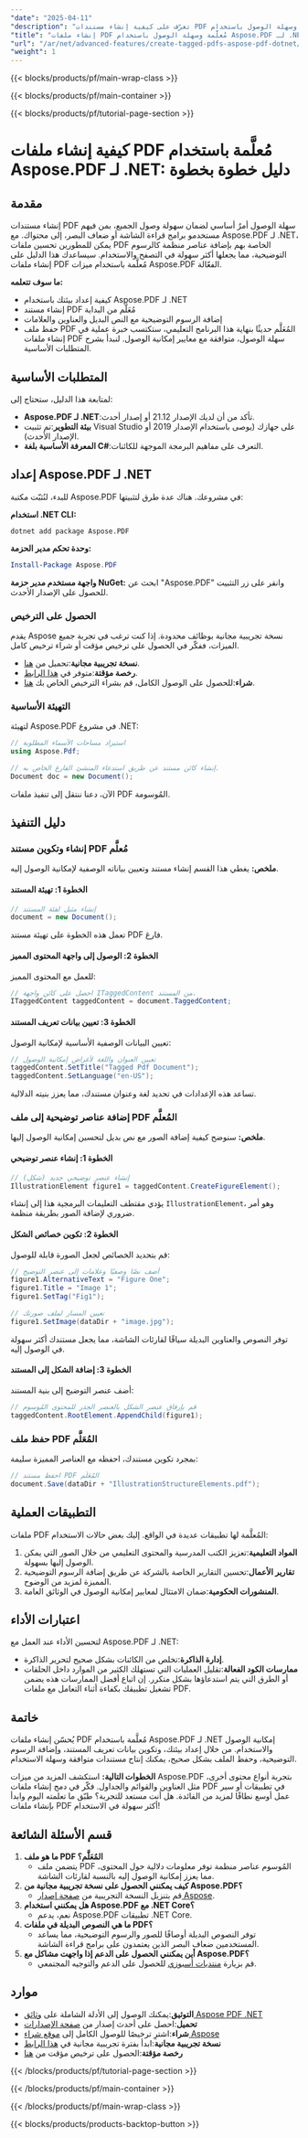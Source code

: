 ```yaml
---
"date": "2025-04-11"
"description": "تعرّف على كيفية إنشاء مستندات PDF مُعلّمة وسهلة الوصول باستخدام Aspose.PDF لـ .NET. يغطي هذا الدليل الإعداد، وإضافة الرسوم التوضيحية، وحفظ المستند."
"title": "إنشاء ملفات PDF مُعلَّمة وسهلة الوصول باستخدام Aspose.PDF لـ .NET - دليل خطوة بخطوة"
"url": "/ar/net/advanced-features/create-tagged-pdfs-aspose-pdf-dotnet/"
"weight": 1
---
```


{{< blocks/products/pf/main-wrap-class >}}

{{< blocks/products/pf/main-container >}}

{{< blocks/products/pf/tutorial-page-section >}}


# كيفية إنشاء ملفات PDF مُعلَّمة باستخدام Aspose.PDF لـ .NET: دليل خطوة بخطوة

## مقدمة

إنشاء مستندات PDF سهلة الوصول أمرٌ أساسي لضمان سهولة وصول الجميع، بمن فيهم مستخدمو برامج قراءة الشاشة أو ضعاف البصر، إلى محتواك. مع Aspose.PDF لـ .NET، يمكن للمطورين تحسين ملفات PDF الخاصة بهم بإضافة عناصر منظمة كالرسوم التوضيحية، مما يجعلها أكثر سهولة في التصفح والاستخدام. سيساعدك هذا الدليل على إنشاء ملفات PDF مُعلَّمة باستخدام ميزات Aspose.PDF الفعّالة.

**ما سوف تتعلمه:**
- كيفية إعداد بيئتك باستخدام Aspose.PDF لـ .NET
- إنشاء مستند PDF مُعَلَّم من البداية
- إضافة الرسوم التوضيحية مع النص البديل والعناوين والعلامات
- حفظ ملف PDF المُعَلَّم حديثًا
بنهاية هذا البرنامج التعليمي، ستكتسب خبرة عملية في إنشاء ملفات PDF سهلة الوصول، متوافقة مع معايير إمكانية الوصول. لنبدأ بشرح المتطلبات الأساسية.

## المتطلبات الأساسية
لمتابعة هذا الدليل، ستحتاج إلى:
- **Aspose.PDF لـ .NET**:تأكد من أن لديك الإصدار 21.12 أو إصدار أحدث.
- **بيئة التطوير**:تم تثبيت Visual Studio على جهازك (يوصى باستخدام الإصدار 2019 أو الإصدار الأحدث).
- **المعرفة الأساسية بلغة C#**:التعرف على مفاهيم البرمجة الموجهة للكائنات.

## إعداد Aspose.PDF لـ .NET
للبدء، لنُثبّت مكتبة Aspose.PDF في مشروعك. هناك عدة طرق لتثبيتها:

**استخدام .NET CLI:**

```shell
dotnet add package Aspose.PDF
```

**وحدة تحكم مدير الحزمة:**

```powershell
Install-Package Aspose.PDF
```

**واجهة مستخدم مدير حزمة NuGet:**
ابحث عن "Aspose.PDF" وانقر على زر التثبيت للحصول على الإصدار الأحدث.

### الحصول على الترخيص
يقدم Aspose نسخة تجريبية مجانية بوظائف محدودة. إذا كنت ترغب في تجربة جميع الميزات، ففكّر في الحصول على ترخيص مؤقت أو شراء ترخيص كامل.
- **نسخة تجريبية مجانية**:تحميل من [هنا](https://releases.aspose.com/pdf/net/).
- **رخصة مؤقتة**:متوفر في [هذا الرابط](https://purchase.aspose.com/temporary-license/).
- **شراء**:للحصول على الوصول الكامل، قم بشراء الترخيص الخاص بك [هنا](https://purchase.aspose.com/buy).

### التهيئة الأساسية
لتهيئة Aspose.PDF في مشروع .NET:

```csharp
// استيراد مساحات الأسماء المطلوبة
using Aspose.Pdf;

// إنشاء كائن مستند عن طريق استدعاء المنشئ الفارغ الخاص به.
Document doc = new Document();
```

الآن، دعنا ننتقل إلى تنفيذ ملفات PDF المُوسومة.

## دليل التنفيذ
### إنشاء وتكوين مستند PDF مُعلَّم
**ملخص:** يغطي هذا القسم إنشاء مستند وتعيين بياناته الوصفية لإمكانية الوصول إليه.

#### الخطوة 1: تهيئة المستند

```csharp
// إنشاء مثيل لفئة المستند
document = new Document();
```
تعمل هذه الخطوة على تهيئة مستند PDF فارغ.

#### الخطوة 2: الوصول إلى واجهة المحتوى المميز
للعمل مع المحتوى المميز:

```csharp
// احصل على كائن واجهة ITaggedContent من المستند.
ITaggedContent taggedContent = document.TaggedContent;
```

#### الخطوة 3: تعيين بيانات تعريف المستند
تعيين البيانات الوصفية الأساسية لإمكانية الوصول:

```csharp
// تعيين العنوان واللغة لأغراض إمكانية الوصول
taggedContent.SetTitle("Tagged Pdf Document");
taggedContent.SetLanguage("en-US");
```
تساعد هذه الإعدادات في تحديد لغة وعنوان مستندك، مما يعزز بنيته الدلالية.

### إضافة عناصر توضيحية إلى ملف PDF المُعلَّم
**ملخص:** سنوضح كيفية إضافة الصور مع نص بديل لتحسين إمكانية الوصول إليها.

#### الخطوة 1: إنشاء عنصر توضيحي

```csharp
// إنشاء عنصر توضيحي جديد (شكل)
IllustrationElement figure1 = taggedContent.CreateFigureElement();
```
يؤدي مقتطف التعليمات البرمجية هذا إلى إنشاء `IllustrationElement`، وهو أمر ضروري لإضافة الصور بطريقة منظمة.

#### الخطوة 2: تكوين خصائص الشكل
قم بتحديد الخصائص لجعل الصورة قابلة للوصول:

```csharp
// أضف نصًا وصفيًا وعلامات إلى عنصر التوضيح
figure1.AlternativeText = "Figure One";
figure1.Title = "Image 1";
figure1.SetTag("Fig1");

// تعيين المسار لملف صورتك
figure1.SetImage(dataDir + "image.jpg");
```
توفر النصوص والعناوين البديلة سياقًا لقارئات الشاشة، مما يجعل مستندك أكثر سهولة في الوصول إليه.

#### الخطوة 3: إضافة الشكل إلى المستند
أضف عنصر التوضيح إلى بنية المستند:

```csharp
// قم بإرفاق عنصر الشكل بالعنصر الجذر للمحتوى المُوسوم
taggedContent.RootElement.AppendChild(figure1);
```

### حفظ ملف PDF المُعَلَّم
بمجرد تكوين مستندك، احفظه مع العناصر المميزة سليمة:

```csharp
// احفظ مستند PDF المُعَلَّم
document.Save(dataDir + "IllustrationStructureElements.pdf");
```

## التطبيقات العملية
ملفات PDF المُعلَّمة لها تطبيقات عديدة في الواقع. إليك بعض حالات الاستخدام:
1. **المواد التعليمية**:تعزيز الكتب المدرسية والمحتوى التعليمي من خلال الصور التي يمكن الوصول إليها بسهولة.
2. **تقارير الأعمال**:تحسين التقارير الخاصة بالشركة عن طريق إضافة الرسوم التوضيحية المميزة لمزيد من الوضوح.
3. **المنشورات الحكومية**:ضمان الامتثال لمعايير إمكانية الوصول في الوثائق العامة.

## اعتبارات الأداء
لتحسين الأداء عند العمل مع Aspose.PDF لـ .NET:
- **إدارة الذاكرة**:تخلص من الكائنات بشكل صحيح لتحرير الذاكرة.
- **ممارسات الكود الفعالة**:تقليل العمليات التي تستهلك الكثير من الموارد داخل الحلقات أو الطرق التي يتم استدعاؤها بشكل متكرر.
إن اتباع أفضل الممارسات هذه يضمن تشغيل تطبيقك بكفاءة أثناء التعامل مع ملفات PDF.

## خاتمة
يُحسّن إنشاء ملفات PDF مُعلَّمة باستخدام Aspose.PDF لـ .NET إمكانية الوصول والاستخدام. من خلال إعداد بيئتك، وتكوين بيانات تعريف المستند، وإضافة الرسوم التوضيحية، وحفظ الملف بشكل صحيح، يمكنك إنتاج مستندات متوافقة وسهلة الاستخدام.

**الخطوات التالية:**
استكشف المزيد من ميزات Aspose.PDF بتجربة أنواع محتوى أخرى، مثل العناوين والقوائم والجداول. فكّر في دمج إنشاء ملفات PDF في تطبيقات أو سير عمل أوسع نطاقًا لمزيد من الفائدة.
هل أنت مستعد للتجربة؟ طبّق ما تعلمته اليوم وابدأ بإنشاء ملفات PDF أكثر سهولة في الاستخدام!

## قسم الأسئلة الشائعة
1. **ما هو ملف PDF المُعَلَّم؟**
   - يتضمن ملف PDF المُوسوم عناصر منظمة توفر معلومات دلالية حول المحتوى، مما يعزز إمكانية الوصول إليه بالنسبة لقارئات الشاشة.
2. **كيف يمكنني الحصول على نسخة تجريبية مجانية من Aspose.PDF؟**
   - قم بتنزيل النسخة التجريبية من [صفحة إصدار Aspose](https://releases.aspose.com/pdf/net/).
3. **هل يمكنني استخدام Aspose.PDF مع .NET Core؟**
   - نعم، يدعم Aspose.PDF تطبيقات .NET Core.
4. **ما هي النصوص البديلة في ملفات PDF؟**
   - توفر النصوص البديلة أوصافًا للصور والرسوم التوضيحية، مما يساعد المستخدمين ضعاف البصر الذين يعتمدون على برامج قراءة الشاشة.
5. **أين يمكنني الحصول على الدعم إذا واجهت مشاكل مع Aspose.PDF؟**
   - قم بزيارة [منتديات أسبوزي](https://forum.aspose.com/c/pdf/10) للحصول على الدعم والتوجيه المجتمعي.

## موارد
- **التوثيق**:يمكنك الوصول إلى الأدلة الشاملة على [وثائق Aspose PDF .NET](https://reference.aspose.com/pdf/net/)
- **تحميل**:احصل على أحدث إصدار من [صفحة الإصدارات](https://releases.aspose.com/pdf/net/)
- **شراء**:اشترِ ترخيصًا للوصول الكامل إلى [موقع شراء Aspose](https://purchase.aspose.com/buy)
- **نسخة تجريبية مجانية**:ابدأ بفترة تجريبية مجانية في [هذا الرابط](https://releases.aspose.com/pdf/net/)
- **رخصة مؤقتة**:الحصول على ترخيص مؤقت من [هنا](https://purchase.aspose.com/temporary-license/)

{{< /blocks/products/pf/tutorial-page-section >}}

{{< /blocks/products/pf/main-container >}}

{{< /blocks/products/pf/main-wrap-class >}}

{{< blocks/products/products-backtop-button >}}